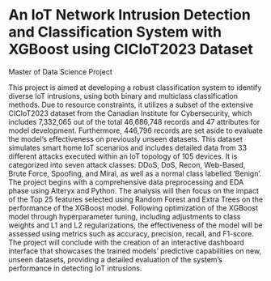 # An IoT Network Intrusion Detection and Classification System with XGBoost using CICIoT2023 Dataset
Master of Data Science Project

This project is aimed at developing a robust classification system to identify diverse IoT intrusions, using both binary and multiclass classification methods. Due to resource constraints, it utilizes a subset of the extensive CICIoT2023 dataset from the Canadian Institute for Cybersecurity, which includes 7,332,065 out of the total 46,686,748 records and 47 attributes for model development. Furthermore, 446,796 records are set aside to evaluate the model’s effectiveness on previously unseen datasets. This dataset simulates smart home IoT scenarios and includes detailed data from 33 different attacks executed within an IoT topology of 105 devices. It is categorized into seven attack classes: DDoS, DoS, Recon, Web-Based, Brute Force, Spoofing, and Mirai, as well as a normal class labelled ‘Benign’. The project begins with a comprehensive data preprocessing and EDA phase using Alteryx and Python. The analysis will then focus on the impact of the Top 25 features selected using Random Forest and Extra Trees on the performance of the XGBoost model. Following optimization of the XGBoost model through hyperparameter tuning, including adjustments to class weights and L1 and L2 regularizations, the effectiveness of the model will be assessed using metrics such as accuracy, precision, recall, and F1-score. The project will conclude with the creation of an interactive dashboard interface that showcases the trained models’ predictive capabilities on new, unseen datasets, providing a detailed evaluation of the system’s performance in detecting IoT intrusions.
